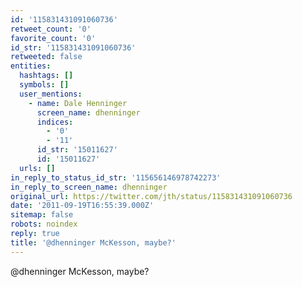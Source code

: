 ```yaml
---
id: '115831431091060736'
retweet_count: '0'
favorite_count: '0'
id_str: '115831431091060736'
retweeted: false
entities:
  hashtags: []
  symbols: []
  user_mentions:
    - name: Dale Henninger
      screen_name: dhenninger
      indices:
        - '0'
        - '11'
      id_str: '15011627'
      id: '15011627'
  urls: []
in_reply_to_status_id_str: '115656146978742273'
in_reply_to_screen_name: dhenninger
original_url: https://twitter.com/jth/status/115831431091060736
date: '2011-09-19T16:55:39.000Z'
sitemap: false
robots: noindex
reply: true
title: '@dhenninger McKesson, maybe?'
---
```


@dhenninger McKesson, maybe?